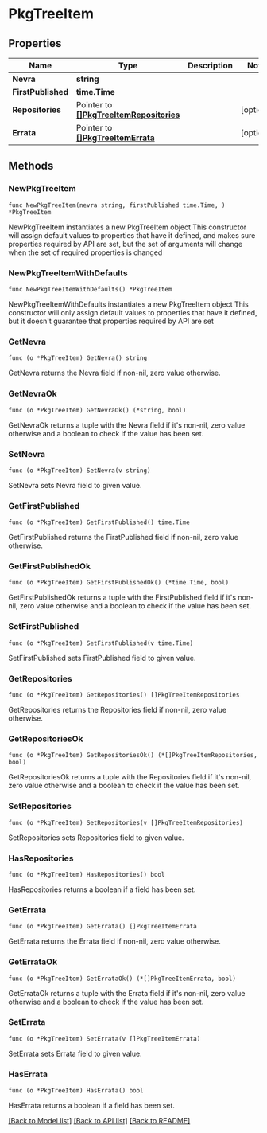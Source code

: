# PkgTreeItem

## Properties

Name | Type | Description | Notes
------------ | ------------- | ------------- | -------------
**Nevra** | **string** |  | 
**FirstPublished** | **time.Time** |  | 
**Repositories** | Pointer to [**[]PkgTreeItemRepositories**](PkgTreeItemRepositories.md) |  | [optional] 
**Errata** | Pointer to [**[]PkgTreeItemErrata**](PkgTreeItemErrata.md) |  | [optional] 

## Methods

### NewPkgTreeItem

`func NewPkgTreeItem(nevra string, firstPublished time.Time, ) *PkgTreeItem`

NewPkgTreeItem instantiates a new PkgTreeItem object
This constructor will assign default values to properties that have it defined,
and makes sure properties required by API are set, but the set of arguments
will change when the set of required properties is changed

### NewPkgTreeItemWithDefaults

`func NewPkgTreeItemWithDefaults() *PkgTreeItem`

NewPkgTreeItemWithDefaults instantiates a new PkgTreeItem object
This constructor will only assign default values to properties that have it defined,
but it doesn't guarantee that properties required by API are set

### GetNevra

`func (o *PkgTreeItem) GetNevra() string`

GetNevra returns the Nevra field if non-nil, zero value otherwise.

### GetNevraOk

`func (o *PkgTreeItem) GetNevraOk() (*string, bool)`

GetNevraOk returns a tuple with the Nevra field if it's non-nil, zero value otherwise
and a boolean to check if the value has been set.

### SetNevra

`func (o *PkgTreeItem) SetNevra(v string)`

SetNevra sets Nevra field to given value.


### GetFirstPublished

`func (o *PkgTreeItem) GetFirstPublished() time.Time`

GetFirstPublished returns the FirstPublished field if non-nil, zero value otherwise.

### GetFirstPublishedOk

`func (o *PkgTreeItem) GetFirstPublishedOk() (*time.Time, bool)`

GetFirstPublishedOk returns a tuple with the FirstPublished field if it's non-nil, zero value otherwise
and a boolean to check if the value has been set.

### SetFirstPublished

`func (o *PkgTreeItem) SetFirstPublished(v time.Time)`

SetFirstPublished sets FirstPublished field to given value.


### GetRepositories

`func (o *PkgTreeItem) GetRepositories() []PkgTreeItemRepositories`

GetRepositories returns the Repositories field if non-nil, zero value otherwise.

### GetRepositoriesOk

`func (o *PkgTreeItem) GetRepositoriesOk() (*[]PkgTreeItemRepositories, bool)`

GetRepositoriesOk returns a tuple with the Repositories field if it's non-nil, zero value otherwise
and a boolean to check if the value has been set.

### SetRepositories

`func (o *PkgTreeItem) SetRepositories(v []PkgTreeItemRepositories)`

SetRepositories sets Repositories field to given value.

### HasRepositories

`func (o *PkgTreeItem) HasRepositories() bool`

HasRepositories returns a boolean if a field has been set.

### GetErrata

`func (o *PkgTreeItem) GetErrata() []PkgTreeItemErrata`

GetErrata returns the Errata field if non-nil, zero value otherwise.

### GetErrataOk

`func (o *PkgTreeItem) GetErrataOk() (*[]PkgTreeItemErrata, bool)`

GetErrataOk returns a tuple with the Errata field if it's non-nil, zero value otherwise
and a boolean to check if the value has been set.

### SetErrata

`func (o *PkgTreeItem) SetErrata(v []PkgTreeItemErrata)`

SetErrata sets Errata field to given value.

### HasErrata

`func (o *PkgTreeItem) HasErrata() bool`

HasErrata returns a boolean if a field has been set.


[[Back to Model list]](../README.md#documentation-for-models) [[Back to API list]](../README.md#documentation-for-api-endpoints) [[Back to README]](../README.md)


